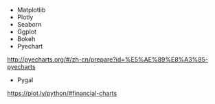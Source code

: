 
- Matplotlib
- Plotly
- Seaborn
- Ggplot
- Bokeh
- Pyechart

http://pyecharts.org/#/zh-cn/prepare?id=%E5%AE%89%E8%A3%85-pyecharts

- Pygal

https://plot.ly/python/#financial-charts















